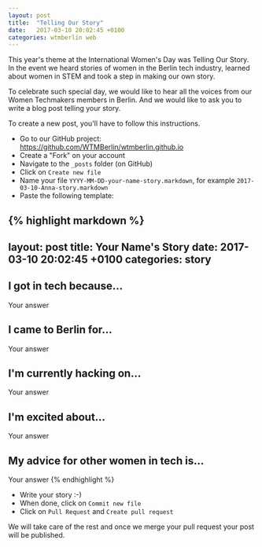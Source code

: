 ```yaml
---
layout: post
title:  "Telling Our Story"
date:   2017-03-10 20:02:45 +0100
categories: wtmberlin web
---
```

This year's theme at the International Women's Day was Telling Our Story. In
the event we heard stories of women in the Berlin tech industry, learned about
women in STEM and took a step in making our own story.

To celebrate such special day, we would like to hear all the voices from our
Women Techmakers members in Berlin. And we would like to ask you to write a blog
post telling your story.

To create a new post, you'll have to follow this instructions.

- Go to our GitHub project: https://github.com/WTMBerlin/wtmberlin.github.io
- Create a "Fork" on your account
- Navigate to the `_posts` folder (on GitHub)
- Click on `Create new file`
- Name your file `YYYY-MM-DD-your-name-story.markdown`, for example `2017-03-10-Anna-story.markdown`
- Paste the following template:

{% highlight markdown %}
---
layout: post
title: Your Name's Story
date:   2017-03-10 20:02:45 +0100
categories: story
---

## I got in tech because...

Your answer

## I came to Berlin for...

Your answer

## I'm currently hacking on...

Your answer

## I'm excited about...

Your answer

## My advice for other women in tech is...

Your answer
{% endhighlight %}

- Write your story :-)
- When done, click on `Commit new file`
- Click on `Pull Request` and `Create pull request`

We will take care of the rest and once we merge your pull request your post will
be published.

